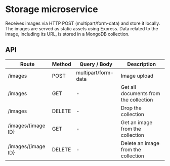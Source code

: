 # Storage microservice
Receives images via HTTP POST (multipart/form-data) and store it locally.
The images are served as static assets using Express.
Data related to the image, including its URL, is stored in a MongoDB collection.

## API

| Route | Method | Query / Body | Description |
| --- | --- | --- | --- |
| /images | POST | multipart/form-data | Image upload |
| /images | GET | - | Get all documents from the collection |
| /images | DELETE | - | Drop the collection |
| /images/{image ID} | GET | - | Get an image from the collection |
| /images/{image ID} | DELETE | - | Delete an image from the collection |
